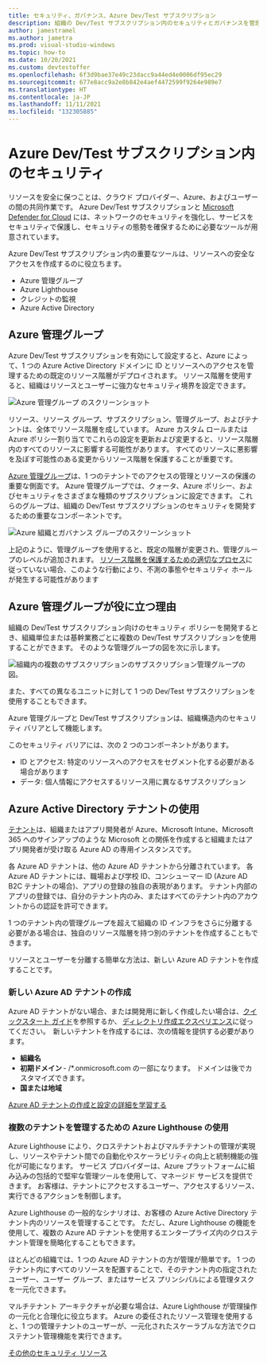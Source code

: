 ```yaml
---
title: セキュリティ、ガバナンス、Azure Dev/Test サブスクリプション
description: 組織の Dev/Test サブスクリプション内のセキュリティとガバナンスを管理します。
author: jamestramel
ms.author: jametra
ms.prod: visual-studio-windows
ms.topic: how-to
ms.date: 10/20/2021
ms.custom: devtestoffer
ms.openlocfilehash: 6f3d9bae37e49c23dacc9a44ed4e0006df95ec29
ms.sourcegitcommit: 677e8acc9a2e8b842e4aef4472599f9264e989e7
ms.translationtype: HT
ms.contentlocale: ja-JP
ms.lasthandoff: 11/11/2021
ms.locfileid: "132305885"
---
```

# <a name="security-within-azure-devtest-subscription"></a>Azure Dev/Test サブスクリプション内のセキュリティ

リソースを安全に保つことは、クラウド プロバイダー、Azure、およびユーザーの間の共同作業です。 Azure Dev/Test サブスクリプションと [Microsoft Defender for Cloud](../../security-center/security-center-introduction.md) には、ネットワークのセキュリティを強化し、サービスをセキュリティで保護し、セキュリティの態勢を確保するために必要なツールが用意されています。  

Azure Dev/Test サブスクリプション内の重要なツールは、リソースへの安全なアクセスを作成するのに役立ちます。  

- Azure 管理グループ  
- Azure Lighthouse  
- クレジットの監視  
- Azure Active Directory  

## <a name="azure-management-groups"></a>Azure 管理グループ  

Azure Dev/Test サブスクリプションを有効にして設定すると、Azure によって、1 つの Azure Active Directory ドメインに ID とリソースへのアクセスを管理するための既定のリソース階層がデプロイされます。 リソース階層を使用すると、組織はリソースとユーザーに強力なセキュリティ境界を設定できます。  

![Azure 管理グループ のスクリーンショット](media/concepts-security-governance-devtest/access-management-groups.png "Azure の既定のリソース階層。")  

リソース、リソース グループ、サブスクリプション、管理グループ、およびテナントは、全体でリソース階層を成しています。 Azure カスタム ロールまたは Azure ポリシー割り当てでこれらの設定を更新および変更すると、リソース階層内のすべてのリソースに影響する可能性があります。 すべてのリソースに悪影響を及ぼす可能性のある変更からリソース階層を保護することが重要です。  

[Azure 管理グループ](../../governance/management-groups/overview.md)は、1 つのテナントでのアクセスの管理とリソースの保護の重要な側面です。 Azure 管理グループでは、クォータ、Azure ポリシー、およびセキュリティをさまざまな種類のサブスクリプションに設定できます。 これらのグループは、組織の Dev/Test サブスクリプションのセキュリティを開発するための重要なコンポーネントです。  

![Azure 組織とガバナンス グループのスクリーンショット](media/concepts-security-governance-devtest/orgs-and-governance.png "Azure の管理グループが全体的なガバナンスに適合する方法。")

上記のように、管理グループを使用すると、既定の階層が変更され、管理グループのレベルが追加されます。 [リソース階層を保護するための適切なプロセス](../../governance/management-groups/how-to/protect-resource-hierarchy.md)に従っていない場合、このような行動により、不測の事態やセキュリティ ホールが発生する可能性があります  

## <a name="why-are-azure-management-groups-useful"></a>Azure 管理グループが役に立つ理由  

組織の Dev/Test サブスクリプション向けのセキュリティ ポリシーを開発するとき、組織単位または基幹業務ごとに複数の Dev/Test サブスクリプションを使用することができます。 そのような管理グループの図を次に示します。  

![組織内の複数のサブスクリプションのサブスクリプション管理グループの図。](media/concepts-security-governance-devtest/access-management-groups.png "組織内の複数のサブスクリプションの管理グループの図。")  

また、すべての異なるユニットに対して 1 つの Dev/Test サブスクリプションを使用することもできます。  

Azure 管理グループと Dev/Test サブスクリプションは、組織構造内のセキュリティ バリアとして機能します。  

このセキュリティ バリアには、次の 2 つのコンポーネントがあります。  

- ID とアクセス: 特定のリソースへのアクセスをセグメント化する必要がある場合があります  
- データ: 個人情報にアクセスするリソース用に異なるサブスクリプション  

## <a name="using-azure-active-directory-tenants"></a>Azure Active Directory テナントの使用  

[テナント](../../active-directory/develop/quickstart-create-new-tenant.md)は、組織またはアプリ開発者が Azure、Microsoft Intune、Microsoft 365 へのサインアップのような Microsoft との関係を作成すると組織またはアプリ開発者が受け取る Azure AD の専用インスタンスです。  

各 Azure AD テナントは、他の Azure AD テナントから分離されています。 各 Azure AD テナントには、職場および学校 ID、コンシューマー ID (Azure AD B2C テナントの場合)、アプリの登録の独自の表現があります。 テナント内部のアプリの登録では、自分のテナント内のみ、またはすべてのテナント内のアカウントからの認証を許可できます。  

1 つのテナント内の管理グループを超えて組織の ID インフラをさらに分離する必要がある場合は、独自のリソース階層を持つ別のテナントを作成することもできます。  

リソースとユーザーを分離する簡単な方法は、新しい Azure AD テナントを作成することです。  

### <a name="create-a-new-azure-ad-tenant"></a>新しい Azure AD テナントの作成  

Azure AD テナントがない場合、または開発用に新しく作成したい場合は、[クイックスタート ガイド](../../active-directory/fundamentals/active-directory-access-create-new-tenant.md)を参照するか、 [ディレクトリ作成エクスペリエンス](https://portal.azure.com/#create/Microsoft.AzureActiveDirectory)に従ってください。  新しいテナントを作成するには、次の情報を提供する必要があります。  

- **組織名**  
- **初期ドメイン** - /*.onmicrosoft.com の一部になります。 ドメインは後でカスタマイズできます。  
- **国または地域**  

 [Azure AD テナントの作成と設定の詳細を学習する](../../active-directory/develop/quickstart-create-new-tenant.md)  

### <a name="using-azure-lighthouse-to-manage-multiple-tenants"></a>複数のテナントを管理するための Azure Lighthouse の使用  

Azure Lighthouse により、クロステナントおよびマルチテナントの管理が実現し、リソースやテナント間での自動化やスケーラビリティの向上と統制機能の強化が可能になります。 サービス プロバイダーは、Azure プラットフォームに組み込みの包括的で堅牢な管理ツールを使用して、マネージド サービスを提供できます。 お客様は、テナントにアクセスするユーザー、アクセスするリソース、実行できるアクションを制御します。  

Azure Lighthouse の一般的なシナリオは、お客様の Azure Active Directory テナント内のリソースを管理することです。 ただし、Azure Lighthouse の機能を使用して、複数の Azure AD テナントを使用するエンタープライズ内のクロステナント管理を簡略化することもできます。  

ほとんどの組織では、1 つの Azure AD テナントの方が管理が簡単です。 1 つのテナント内にすべてのリソースを配置することで、そのテナント内の指定されたユーザー、ユーザー グループ、またはサービス プリンシパルによる管理タスクを一元化できます。  

マルチテナント アーキテクチャが必要な場合は、Azure Lighthouse が管理操作の一元化と合理化に役立ちます。 Azure の委任されたリソース管理を使用すると、1 つの管理テナントのユーザーが、一元化されたスケーラブルな方法でクロステナント管理機能を実行できます。  

[その他のセキュリティ リソース](../../security-center/security-center-introduction.md)
